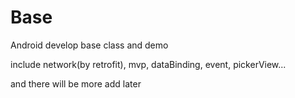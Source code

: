 # Base
Android develop base class and demo

include network(by retrofit), mvp, dataBinding, event, pickerView...

and there will be more add later